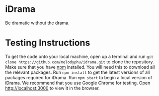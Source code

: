 # iDrama
Be dramatic without the drama.

# Testing Instructions
To get the code onto your local machine, open up a terminal and run `git clone https://github.com/melodyphu/idrama.git` to clone the repository.
Make sure that you have [npm](https://www.npmjs.com/get-npm) installed. You will need this to download all the relevant packages. 
Run `npm install` to get the latest versions of all packages required for iDrama.
Run `npm start` to begin a local version of iDrama. We recommend that you use Google Chrome for testing.
Open [http://localhost:3000](http://localhost:3000) to view it in the browser.

